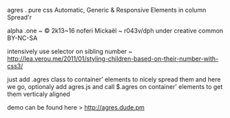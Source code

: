  agres .
  pure css Automatic, Generic & Responsive Elements in column Spread'r
  
   alpha .one ~ © 2k13~16 noferi Mickaël ~ r043v/dph
    under creative common BY-NC-SA
  
  intensively use selector on sibling number ~ http://lea.verou.me/2011/01/styling-children-based-on-their-number-with-css3/
 
 
 just add .agres class to container' elements to nicely spread them and here we go,
 optionaly add agres.js and call $.agres on container' elements to get them verticaly aligned
 
demo can be found here > http://agres.dude.pm
